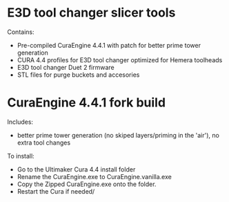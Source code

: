 E3D tool changer slicer tools
===================================

Contains:
- Pre-compiled CuraEngine 4.4.1 with patch for better prime tower generation
- CURA 4.4 profiles for E3D tool changer optimized for Hemera toolheads
- E3D tool changer Duet 2 firmware
- STL files for purge buckets and accesories

CuraEngine 4.4.1 fork build
===================================
Includes:
- better prime tower generation (no skiped layers/priming in the 'air'), no extra tool changes

To install:
- Go to the Ultimaker Cura 4.4 install folder
- Rename the CuraEngine.exe to CuraEngine.vanilla.exe
- Copy the Zipped CuraEngine.exe onto the folder.
- Restart the Cura if needed/
